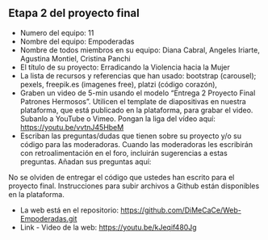 ## Etapa 2 del proyecto final

- Numero del equipo: 11
- Nombre del equipo: Empoderadas
- Nombre de todos miembros en su equipo: Diana Cabral, Angeles Iriarte, Agustina Montiel, Cristina Panchi
- El título de su proyecto: Erradicando la Violencia hacia la Mujer
- La lista de recursos y referencias que han usado: bootstrap (carousel); pexels, freepik.es (imagenes free), platzi (código corazón),
- Graben un video de 5-min usando el modelo “Entrega 2 Proyecto Final Patrones Hermosos”. Utilicen el template de diapositivas en nuestra plataforma, que está publicado en la plataforma, para grabar el video. Subanlo a YouTube o Vimeo. Pongan la liga del vídeo aquí: https://youtu.be/vvtnJ45HbeM 
- Escriban las preguntas/dudas que tienen sobre su proyecto y/o su código para las moderadoras. Cuando las moderadoras les escribirán con retroalimentación en el foro, incluirán sugerencias a estas preguntas. Añadan sus preguntas aquí:

No se olviden de entregar el código que ustedes han escrito para el proyecto final. Instrucciones para subir archivos a Github están disponibles en la plataforma.
- La web está en el repositorio: https://github.com/DiMeCaCe/Web-Empoderadas.git
- Link - Video de la web: https://youtu.be/kJeqif480Jg
